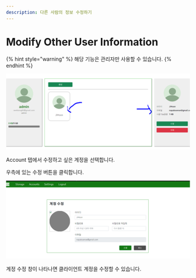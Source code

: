 ```yaml
---
description: 다른 사람의 정보 수정하기
---
```


# Modify Other User Information

{% hint style="warning" %}
해당 기능은 관리자만 사용할 수 있습니다.
{% endhint %}

![](<../../../.gitbook/assets/image (5).png>)

Account 탭에서 수정하고 싶은 계정을 선택합니다.

우측에 있는 수정 버튼을 클릭합니다.



![](<../../../.gitbook/assets/image (6).png>)

계정 수정 창이 나타나면 클라이언트 계정을 수정할 수 있습니다.
